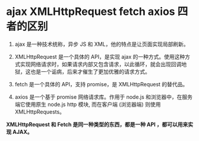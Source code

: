# ajax XMLHttpRequest fetch axios  四者的区别

1. ajax 是一种技术统称，异步 JS 和 XML，他的特点是让页面实现局部刷新。

2. XMLHttpRequest 是一个具体的 API，是实现 ajax 的一种方式。使用这种方式实现网络请求时，如果请求内部又包含请求，以此循环，就会出现回调地狱，这也是一个诟病，后来才催生了更加优雅的请求方式。

3. fetch 是一个具体的 API，支持 promise，是 XMLHttpRequest 的替代品。

4. axios 是一个基于 promise 网络请求库。作用于 node.js 和浏览器中，在服务端它使用原生 node.js http 模块, 而在客户端 (浏览器端) 则使用 XMLHttpRequests。

**XMLHttpRequest 和 Fetch 是同一种类型的东西，都是一种 API ，都可以用来实现 AJAX。**
